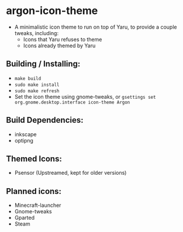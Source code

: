 # argon-icon-theme
  - A minimalistic icon theme to run on top of Yaru, to provide a couple tweaks, including:
    - Icons that Yaru refuses to theme
    - Icons already themed by Yaru

## Building / Installing:
  - `make build`
  - `sudo make install`
  - `sudo make refresh`
  - Set the icon theme using gnome-tweaks, or `gsettings set org.gnome.desktop.interface icon-theme Argon`

## Build Dependencies:
  - inkscape
  - optipng

## Themed Icons:
  - Psensor (Upstreamed, kept for older versions)

## Planned icons:
  - Minecraft-launcher
  - Gnome-tweaks
  - Gparted
  - Steam
